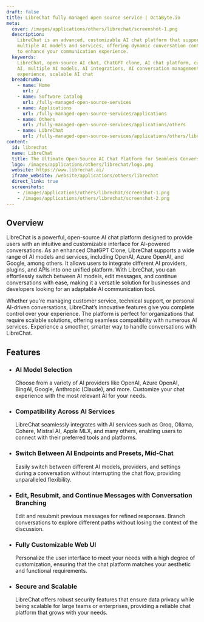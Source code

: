 ```yaml
---
draft: false
title: LibreChat fully managed open source service | OctaByte.io
meta:
  cover: /images/applications/others/librechat/screenshot-1.png
  description:
    LibreChat is an advanced, customizable AI chat platform that supports
    multiple AI models and services, offering dynamic conversation control and integrations
    to enhance your communication experience.
  keywords:
    LibreChat, open-source AI chat, ChatGPT clone, AI chat platform, customizable
    AI, multiple AI models, AI integrations, AI conversation management, dynamic chat
    experience, scalable AI chat
  breadcrumb:
    - name: Home
      url: /
    - name: Software Catalog
      url: /fully-managed-open-source-services
    - name: Applications
      url: /fully-managed-open-source-services/applications
    - name: Others
      url: /fully-managed-open-source-services/applications/others
    - name: LibreChat
      url: /fully-managed-open-source-services/applications/others/librechat
content:
  id: librechat
  name: LibreChat
  title: The Ultimate Open-Source AI Chat Platform for Seamless Conversations
  logo: /images/applications/others/librechat/logo.png
  website: https://www.librechat.ai/
  iframe_website: /website/applications/others/librechat
  direct_link: true
  screenshots:
    - /images/applications/others/librechat/screenshot-1.png
    - /images/applications/others/librechat/screenshot-2.png
---
```


## Overview

LibreChat is a powerful, open-source AI chat platform designed to provide users with an intuitive and customizable interface for AI-powered conversations. As an enhanced ChatGPT Clone, LibreChat supports a wide range of AI models and services, including OpenAI, Azure OpenAI, and Google, among others. It allows users to integrate different AI providers, plugins, and APIs into one unified platform. With LibreChat, you can effortlessly switch between AI models, edit messages, and continue conversations with ease, making it a versatile solution for businesses and developers looking for an adaptable AI communication tool.

Whether you're managing customer service, technical support, or personal AI-driven conversations, LibreChat’s innovative features give you complete control over your experience. The platform is perfect for organizations that require scalable solutions, offering seamless compatibility with numerous AI services. Experience a smoother, smarter way to handle conversations with LibreChat.

## Features

- ### AI Model Selection

  Choose from a variety of AI providers like OpenAI, Azure OpenAI, BingAI, Google, Anthropic (Claude), and more. Customize your chat experience with the most relevant AI for your needs.

- ### Compatibility Across AI Services

  LibreChat seamlessly integrates with AI services such as Groq, Ollama, Cohere, Mistral AI, Apple MLX, and many others, enabling users to connect with their preferred tools and platforms.

- ### Switch Between AI Endpoints and Presets, Mid-Chat

  Easily switch between different AI models, providers, and settings during a conversation without interrupting the chat flow, providing unparalleled flexibility.

- ### Edit, Resubmit, and Continue Messages with Conversation Branching

  Edit and resubmit previous messages for refined responses. Branch conversations to explore different paths without losing the context of the discussion.

- ### Fully Customizable Web UI

  Personalize the user interface to meet your needs with a high degree of customization, ensuring that the chat platform matches your aesthetic and functional requirements.

- ### Secure and Scalable

  LibreChat offers robust security features that ensure data privacy while being scalable for large teams or enterprises, providing a reliable chat platform that grows with your needs.

